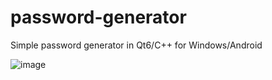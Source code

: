 # password-generator
Simple password generator in Qt6/C++ for Windows/Android

![image](https://github.com/eXGhsRBm/password-generator/assets/130750054/df1c131c-c8c3-4c51-8b34-54f2c23d7b60)

